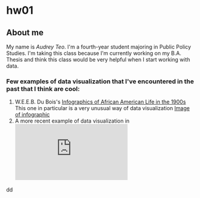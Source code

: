 # hw01

## About me

My name is *_Audrey Teo_*. I'm a fourth-year student majoring in Public Policy Studies. I'm taking this class because I'm currently working on my B.A. Thesis and think this class would be very helpful when I start working with data. 

### Few examples of data visualization that I've encountered in the past that I think are cool:
1. W.E.E.B. Du Bois's [Infographics of African American Life in the 1900s](https://publicdomainreview.org/collections/w-e-b-du-bois-hand-drawn-infographics-of-african-american-life-1900/) 
This one in particular is a very unusual way of data visualization [Image of infographic](https://c1.staticflickr.com/1/626/32610925162_cdab5c9cfa_o.jpg)
2. A more recent example of data visualization in ![reporting by The New York Times](https://www.nytimes.com/interactive/2018/03/19/upshot/race-class-white-and-black-men.html)


dd